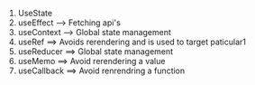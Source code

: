 1. UseState
2. useEffect --> Fetching api's
3. useContext --> Global state management
4. useRef ==> Avoids rerendering and is used to target paticular1
5. useReducer ==> Global state management
6. useMemo ==> Avoid rerendering a value
7. useCallback ==> Avoid renrendring a function
